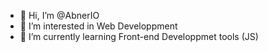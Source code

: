 - 👋 Hi, I’m @AbnerIO
- 👀 I’m interested in Web Developpment
- 🌱 I’m currently learning Front-end Developpmet tools (JS)

